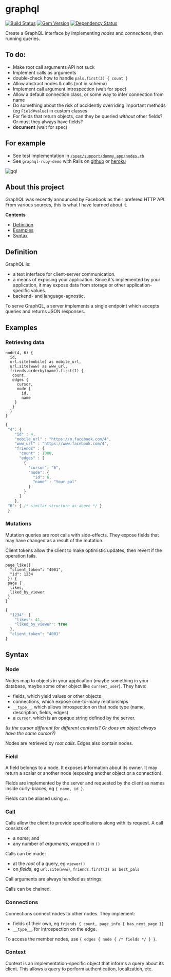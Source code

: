 # graphql

[![Build Status](https://travis-ci.org/rmosolgo/graphql-ruby.svg?branch=master)](https://travis-ci.org/rmosolgo/graphql-ruby)
[![Gem Version](https://badge.fury.io/rb/graphql.svg)](https://rubygems.org/gems/graphql)
[![Dependency Status](https://gemnasium.com/rmosolgo/graphql-ruby.svg)](https://gemnasium.com/rmosolgo/graphql-ruby)


Create a GraphQL interface by implementing _nodes_ and _connections_, then running queries.

## To do:

- Make root call arguments API not suck
- Implement calls as arguments
- double-check how to handle `pals.first(3) { count }`
- Allow abstract nodes & calls (not in schema)
- Implement call argument introspection (wait for spec)
- Allow a default connection class, or some way to infer connection from name
- Do something about the risk of accidently overriding important methods (eg `Field#value`) in custom classes
- For fields that return objects, can they be queried _without_ other fields? Or must they always have fields?
- __document__ (wait for spec)

## For example

- See test implementation in [`/spec/support/dummy_app/nodes.rb`](https://github.com/rmosolgo/graphql/blob/master/spec/support/nodes.rb)
- See `graphql-ruby-demo` with Rails on [github](https://github.com/rmosolgo/graphql-ruby-demo) or [heroku](http://graphql-ruby-demo.herokuapp.com/)

![gql](https://cloud.githubusercontent.com/assets/2231765/6217972/5d24edda-b5ce-11e4-9e07-3548304af862.png)


## About this project

GraphQL was recently announced by Facebook as their prefered HTTP API. From various sources, this is what I have learned about it.

__Contents__

- [Definition](#definition)
- [Examples](#examples)
- [Syntax](#syntax)

## Definition

GraphQL is:
- a text interface for client-server communication.
- a means of exposing your application. Since it's implemented by your application, it may expose data from storage or other application-specific values.
- backend- and language-agnostic.

To serve GraphQL, a server implements a single endpoint which accepts queries and returns JSON responses.

## Examples

### Retrieving data

```
node(4, 6) {
  id,
  url.site(mobile) as mobile_url,
  url.site(www) as www_url,
  friends.orderby(name).first(1) {
   count,
   edges {
     cursor,
     node {
       id,
       name
    }
   }
  }
}
```

```js
{
 "4": {
    "id" : 4,
    "mobile_url" : "https://m.facebook.com/4",
    "www_url" : "https://www.facebook.com/4",
    "friends" : {
      "count" : 1000,
      "edges" : [
        {
          "cursor": "6",
          "node": {
            "id": 6,
            "name" : "Your pal"
          }
        }
      ]
    },
 "6": { /* similar structure as above */ }
 }
```

### Mutations

Mutation queries are root calls with side-effects. They expose fields that may have changed as a result of the mutation.

Client tokens allow the client to make optimistic updates, then revert if the operation fails.

```
page_like({
  "client_token": "4001",
  "id": 1234
 }) {
 page {
  likes,
  liked_by_viewer
 }
}
```

```js
{
  "1234": {
    "likes": 41,
    "liked_by_viewer": true
  },
  "client_token": "4001"
}
```

## Syntax

### Node

Nodes map to objects in your application (maybe something in your database, maybe some other object like `current_user`). They have:

- fields, which yield values or other objects
- connections, which expose one-to-many relationships
- `__type__`, which allows introspection on that node type (name, description, fields, edges)
- a `cursor`, which is an opaque string defined by the server.

_(Is the cursor different for different contexts? Or does an object always have the same cursor?)_

Nodes are retrieved by _root calls_. Edges also contain nodes.

### Field

A field belongs to a node. It exposes information about its owner. It may return a scalar or another node (exposing another object or a connection).

Fields are implemented by the server and requested by the client as names inside curly-braces, eg `{ name, id }`.

Fields can be aliased using `as`.

### Call

Calls allow the client to provide specifications along with its request. A call consists of:
- a _name_; and
- any number of _arguments_, wrapped in `()`

Calls can be made:

- at the _root_ of a query, eg `viewer()`
- on _fields_, eg `url.site(www)`, `friends.first(3) as best_pals`

Call arguments are always handled as strings.

Calls can be chained.

### Connections

Connections connect nodes to other nodes. They implement:
- fields of their own, eg `friends { count, page_info { has_next_page }}`
- `__type__`, for introspection on the edge.

To access the member nodes, use `{ edges { node { /* fields */ } }`.

### Context

Context is an implementation-specific object that informs a query about its client. This allows a query to perform authentication, localization, etc.